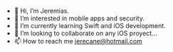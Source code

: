 - 👋 Hi, I’m Jeremias.
- 👀 I’m interested in mobile apps and security. 
- 🌱 I’m currently learning Swift and iOS development.
- 💞️ I’m looking to collaborate on any iOS proyect...
- 📫 How to reach me jerecane@hotmail.com

<!---
jerecane/jerecane is a ✨ special ✨ repository because its `README.md` (this file) appears on your GitHub profile.
You can click the Preview link to take a look at your changes.
--->
